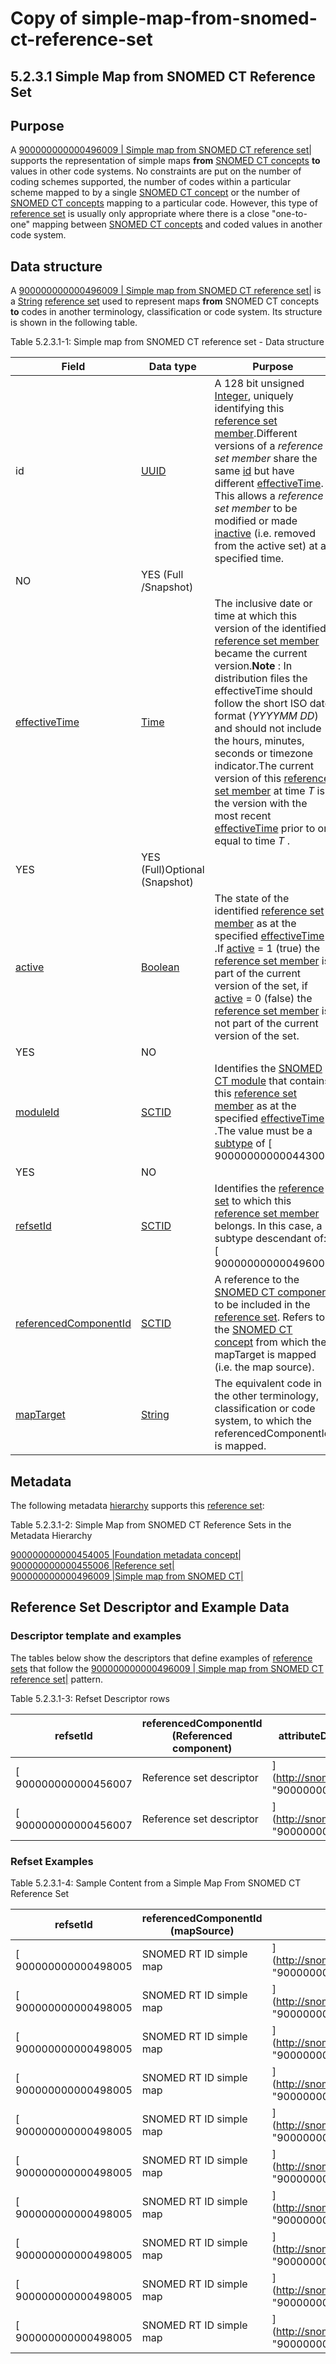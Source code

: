 # Copy of simple-map-from-snomed-ct-reference-set

## 5.2.3.1 Simple Map from SNOMED CT Reference Set

## Purpose

A [900000000000496009 | Simple map from SNOMED CT reference set|](http://snomed.info/id/900000000000496009) supports the representation of simple maps **from** [SNOMED CT concepts](https://confluence.ihtsdotools.org/display/DOCGLOSS/SNOMED+CT+concept) **to** values in other code systems. No constraints are put on the number of coding schemes supported, the number of codes within a particular scheme mapped to by a single [SNOMED CT concept](https://confluence.ihtsdotools.org/display/DOCGLOSS/SNOMED+CT+concept) or the number of [SNOMED CT concepts](https://confluence.ihtsdotools.org/display/DOCGLOSS/SNOMED+CT+concept) mapping to a particular code. However, this type of [reference set](https://confluence.ihtsdotools.org/display/DOCGLOSS/reference+set) is usually only appropriate where there is a close "one-to-one" mapping between [SNOMED CT concepts](https://confluence.ihtsdotools.org/display/DOCGLOSS/SNOMED+CT+concept) and coded values in another code system.

## Data structure

A [900000000000496009 | Simple map from SNOMED CT reference set|](http://snomed.info/id/900000000000496009) is a [String](https://confluence.ihtsdotools.org/display/DOCRELFMT/String+\(data+type\)) [reference set](https://confluence.ihtsdotools.org/display/DOCGLOSS/reference+set) used to represent maps **from** SNOMED CT concepts **to** codes in another terminology, classification or code system. Its structure is shown in the following table.

Table 5.2.3.1-1: Simple map from SNOMED CT reference set - Data structure

| **Field**                                                                                                     | **Data type**                                                                         | **Purpose**                                                                                                                                                                                                                                                                                                                                                                                                                                                                                                                                                                                                                                                                                                                                      | [**Mutable**](https://confluence.ihtsdotools.org/display/DOCGLOSS/Mutable) | **Part of Primary Key**                                         |
| ------------------------------------------------------------------------------------------------------------- | ------------------------------------------------------------------------------------- | ------------------------------------------------------------------------------------------------------------------------------------------------------------------------------------------------------------------------------------------------------------------------------------------------------------------------------------------------------------------------------------------------------------------------------------------------------------------------------------------------------------------------------------------------------------------------------------------------------------------------------------------------------------------------------------------------------------------------------------------------ | -------------------------------------------------------------------------- | --------------------------------------------------------------- |
| id                                                                                                            | [UUID](https://confluence.ihtsdotools.org/display/DOCRELFMT/UUID+\(data+type\))       | A 128 bit unsigned [Integer](https://confluence.ihtsdotools.org/display/DOCRELFMT/Integer+\(data+type\)), uniquely identifying this [reference set member](https://confluence.ihtsdotools.org/display/DOCGLOSS/reference+set+member).Different versions of a _reference set member_ share the same [id](https://confluence.ihtsdotools.org/display/DOCRELFMT/id+\(field\)) but have different [effectiveTime](https://confluence.ihtsdotools.org/display/DOCRELFMT/effectiveTime+\(field\)). This allows a _reference set member_ to be modified or made [inactive](https://confluence.ihtsdotools.org/display/DOCRELFMT/inactive+\(field\)) (i.e. removed from the active set) at a specified time.                                             |                                                                            |                                                                 |
| NO                                                                                                            | YES (Full /Snapshot)                                                                  |                                                                                                                                                                                                                                                                                                                                                                                                                                                                                                                                                                                                                                                                                                                                                  |                                                                            |                                                                 |
| [effectiveTime](https://confluence.ihtsdotools.org/display/DOCRELFMT/effectiveTime+\(field\))                 | [Time](https://confluence.ihtsdotools.org/display/DOCRELFMT/Time+\(data+type\))       | The inclusive date or time at which this version of the identified [reference set member](https://confluence.ihtsdotools.org/display/DOCGLOSS/reference+set+member) became the current version.**Note** : In distribution files the effectiveTime should follow the short ISO date format (_YYYYMM DD_) and should not include the hours, minutes, seconds or timezone indicator.The current version of this [reference set member](https://confluence.ihtsdotools.org/display/DOCGLOSS/reference+set+member) at time _T_ is the version with the most recent [effectiveTime](https://confluence.ihtsdotools.org/display/DOCRELFMT/effectiveTime+\(field\)) prior to or equal to time _T_ .                                                      |                                                                            |                                                                 |
| YES                                                                                                           | YES (Full)Optional (Snapshot)                                                         |                                                                                                                                                                                                                                                                                                                                                                                                                                                                                                                                                                                                                                                                                                                                                  |                                                                            |                                                                 |
| [active](https://confluence.ihtsdotools.org/display/DOCRELFMT/active+\(field\))                               | [Boolean](https://confluence.ihtsdotools.org/display/DOCRELFMT/Boolean+\(data+type\)) | The state of the identified [reference set member](https://confluence.ihtsdotools.org/display/DOCGLOSS/reference+set+member) as at the specified [effectiveTime](https://confluence.ihtsdotools.org/display/DOCRELFMT/effectiveTime+\(field\)) .If [active](https://confluence.ihtsdotools.org/display/DOCRELFMT/active+\(field\)) = 1 (true) the [reference set member](https://confluence.ihtsdotools.org/display/DOCGLOSS/reference+set+member) is part of the current version of the set, if [active](https://confluence.ihtsdotools.org/display/DOCRELFMT/active+\(field\)) = 0 (false) the [reference set member](https://confluence.ihtsdotools.org/display/DOCGLOSS/reference+set+member) is not part of the current version of the set. |                                                                            |                                                                 |
| YES                                                                                                           | NO                                                                                    |                                                                                                                                                                                                                                                                                                                                                                                                                                                                                                                                                                                                                                                                                                                                                  |                                                                            |                                                                 |
| [moduleId](https://confluence.ihtsdotools.org/display/DOCRELFMT/moduleId+\(field\))                           | [SCTID](https://confluence.ihtsdotools.org/display/DOCRELFMT/SCTID+\(data+type\))     | Identifies the [SNOMED CT module](https://confluence.ihtsdotools.org/display/DOCGLOSS/SNOMED+CT+module) that contains this [reference set member](https://confluence.ihtsdotools.org/display/DOCGLOSS/reference+set+member) as at the specified [effectiveTime](https://confluence.ihtsdotools.org/display/DOCRELFMT/effectiveTime+\(field\)) .The value must be a [subtype](https://confluence.ihtsdotools.org/display/DOCGLOSS/subtype) of \[ 900000000000443000                                                                                                                                                                                                                                                                               | Module (core metadata concept)                                             | ]\(http://snomed.info/id/900000000000443000 "900000000000443000 |
| YES                                                                                                           | NO                                                                                    |                                                                                                                                                                                                                                                                                                                                                                                                                                                                                                                                                                                                                                                                                                                                                  |                                                                            |                                                                 |
| [refsetId](https://confluence.ihtsdotools.org/display/DOCRELFMT/refsetId+\(field\))                           | [SCTID](https://confluence.ihtsdotools.org/display/DOCRELFMT/SCTID+\(data+type\))     | Identifies the [reference set](https://confluence.ihtsdotools.org/display/DOCGLOSS/reference+set) to which this [reference set member](https://confluence.ihtsdotools.org/display/DOCGLOSS/reference+set+member) belongs. In this case, a subtype descendant of: \[ 900000000000496009                                                                                                                                                                                                                                                                                                                                                                                                                                                           | Simple map from SNOMED CT type reference set                               | ]\(http://snomed.info/id/900000000000496009 "900000000000496009 |
| [referencedComponentId](https://confluence.ihtsdotools.org/display/DOCRELFMT/referencedComponentId+\(field\)) | [SCTID](https://confluence.ihtsdotools.org/display/DOCRELFMT/SCTID+\(data+type\))     | A reference to the [SNOMED CT component](https://confluence.ihtsdotools.org/display/DOCGLOSS/SNOMED+CT+component) to be included in the [reference set](https://confluence.ihtsdotools.org/display/DOCGLOSS/reference+set). Refers to the [SNOMED CT concept](https://confluence.ihtsdotools.org/display/DOCGLOSS/SNOMED+CT+concept) from which the mapTarget is mapped (i.e. the map source).                                                                                                                                                                                                                                                                                                                                                   | NO                                                                         | NO                                                              |
| [mapTarget](https://confluence.ihtsdotools.org/display/DOCRELFMT/mapTarget+\(field\))                         | [String](https://confluence.ihtsdotools.org/display/DOCRELFMT/String+\(data+type\))   | The equivalent code in the other terminology, classification or code system, to which the referencedComponentId is mapped.                                                                                                                                                                                                                                                                                                                                                                                                                                                                                                                                                                                                                       | YES                                                                        | NO                                                              |

## Metadata

The following metadata [hierarchy](https://confluence.ihtsdotools.org/display/DOCGLOSS/hierarchy) supports this [reference set](https://confluence.ihtsdotools.org/display/DOCGLOSS/reference+set):

Table 5.2.3.1-2: Simple Map from SNOMED CT Reference Sets in the Metadata Hierarchy

[900000000000454005 |Foundation metadata concept|](http://snomed.info/id/900000000000454005)\
[900000000000455006 |Reference set|](http://snomed.info/id/900000000000455006)\
[900000000000496009 |Simple map from SNOMED CT|](http://snomed.info/id/900000000000496009)

## Reference Set Descriptor and Example Data

### Descriptor template and examples

The tables below show the descriptors that define examples of [reference sets](https://confluence.ihtsdotools.org/display/DOCGLOSS/reference+set) that follow the [900000000000496009 | Simple map from SNOMED CT reference set|](http://snomed.info/id/900000000000496009) pattern.

Table 5.2.3.1-3: Refset Descriptor rows

| **refsetId**          | **referencedComponentId (Referenced component)** | **attributeDescription (Attribute description)**                | **attributeType (Attribute type)** | **attributeOrder (Attribute order)** |
| --------------------- | ------------------------------------------------ | --------------------------------------------------------------- | ---------------------------------- | ------------------------------------ |
| \[ 900000000000456007 | Reference set descriptor                         | ]\(http://snomed.info/id/900000000000456007 "900000000000456007 | Reference set descriptor           | ")                                   |
| \[ 900000000000456007 | Reference set descriptor                         | ]\(http://snomed.info/id/900000000000456007 "900000000000456007 | Reference set descriptor           | ")                                   |

### Refset Examples

Table 5.2.3.1-4: Sample Content from a Simple Map From SNOMED CT Reference Set

| **refsetId**          | **referencedComponentId (mapSource)** | **mapTarget**                                                   |
| --------------------- | ------------------------------------- | --------------------------------------------------------------- |
| \[ 900000000000498005 | SNOMED RT ID simple map               | ]\(http://snomed.info/id/900000000000498005 "900000000000498005 |
| \[ 900000000000498005 | SNOMED RT ID simple map               | ]\(http://snomed.info/id/900000000000498005 "900000000000498005 |
| \[ 900000000000498005 | SNOMED RT ID simple map               | ]\(http://snomed.info/id/900000000000498005 "900000000000498005 |
| \[ 900000000000498005 | SNOMED RT ID simple map               | ]\(http://snomed.info/id/900000000000498005 "900000000000498005 |
| \[ 900000000000498005 | SNOMED RT ID simple map               | ]\(http://snomed.info/id/900000000000498005 "900000000000498005 |
| \[ 900000000000498005 | SNOMED RT ID simple map               | ]\(http://snomed.info/id/900000000000498005 "900000000000498005 |
| \[ 900000000000498005 | SNOMED RT ID simple map               | ]\(http://snomed.info/id/900000000000498005 "900000000000498005 |
| \[ 900000000000498005 | SNOMED RT ID simple map               | ]\(http://snomed.info/id/900000000000498005 "900000000000498005 |
| \[ 900000000000498005 | SNOMED RT ID simple map               | ]\(http://snomed.info/id/900000000000498005 "900000000000498005 |
| \[ 900000000000498005 | SNOMED RT ID simple map               | ]\(http://snomed.info/id/900000000000498005 "900000000000498005 |
